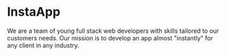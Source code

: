 # InstaApp

  We are a team of young full stack web developers with skills tailored to our customers needs. Our mission is to develop an app almost "instantly" for any client in any industry.  
